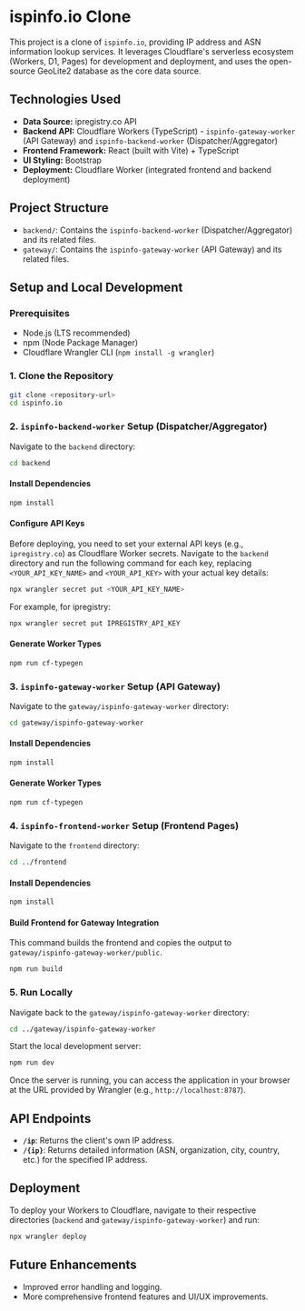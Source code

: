 # ispinfo.io Clone

This project is a clone of `ispinfo.io`, providing IP address and ASN information lookup services. It leverages Cloudflare's serverless ecosystem (Workers, D1, Pages) for development and deployment, and uses the open-source GeoLite2 database as the core data source.

## Technologies Used

*   **Data Source:** ipregistry.co API
*   **Backend API:** Cloudflare Workers (TypeScript) - `ispinfo-gateway-worker` (API Gateway) and `ispinfo-backend-worker` (Dispatcher/Aggregator)
*   **Frontend Framework:** React (built with Vite) + TypeScript
*   **UI Styling:** Bootstrap
*   **Deployment:** Cloudflare Worker (integrated frontend and backend deployment)

## Project Structure

*   `backend/`: Contains the `ispinfo-backend-worker` (Dispatcher/Aggregator) and its related files.
*   `gateway/`: Contains the `ispinfo-gateway-worker` (API Gateway) and its related files.

## Setup and Local Development

### Prerequisites

*   Node.js (LTS recommended)
*   npm (Node Package Manager)
*   Cloudflare Wrangler CLI (`npm install -g wrangler`)

### 1. Clone the Repository

```bash
git clone <repository-url>
cd ispinfo.io
```

### 2. `ispinfo-backend-worker` Setup (Dispatcher/Aggregator)

Navigate to the `backend` directory:

```bash
cd backend
```

#### Install Dependencies

```bash
npm install
```

#### Configure API Keys

Before deploying, you need to set your external API keys (e.g., `ipregistry.co`) as Cloudflare Worker secrets. Navigate to the `backend` directory and run the following command for each key, replacing `<YOUR_API_KEY_NAME>` and `<YOUR_API_KEY>` with your actual key details:

```bash
npx wrangler secret put <YOUR_API_KEY_NAME>
```

For example, for ipregistry:

```bash
npx wrangler secret put IPREGISTRY_API_KEY
```

#### Generate Worker Types

```bash
npm run cf-typegen
```

### 3. `ispinfo-gateway-worker` Setup (API Gateway)

Navigate to the `gateway/ispinfo-gateway-worker` directory:

```bash
cd gateway/ispinfo-gateway-worker
```

#### Install Dependencies

```bash
npm install
```

#### Generate Worker Types

```bash
npm run cf-typegen
```

### 4. `ispinfo-frontend-worker` Setup (Frontend Pages)

Navigate to the `frontend` directory:

```bash
cd ../frontend
```

#### Install Dependencies

```bash
npm install
```

#### Build Frontend for Gateway Integration

This command builds the frontend and copies the output to `gateway/ispinfo-gateway-worker/public`.

```bash
npm run build
```

### 5. Run Locally

Navigate back to the `gateway/ispinfo-gateway-worker` directory:

```bash
cd ../gateway/ispinfo-gateway-worker
```

Start the local development server:

```bash
npm run dev
```

Once the server is running, you can access the application in your browser at the URL provided by Wrangler (e.g., `http://localhost:8787`).

## API Endpoints

*   **`/ip`**: Returns the client's own IP address.
*   **`/{ip}`**: Returns detailed information (ASN, organization, city, country, etc.) for the specified IP address.

## Deployment

To deploy your Workers to Cloudflare, navigate to their respective directories (`backend` and `gateway/ispinfo-gateway-worker`) and run:

```bash
npx wrangler deploy
```

## Future Enhancements

*   Improved error handling and logging.
*   More comprehensive frontend features and UI/UX improvements.
